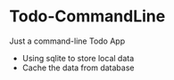 # Todo-CommandLine

Just a command-line Todo App
- Using sqlite to store local data
- Cache the data from database

